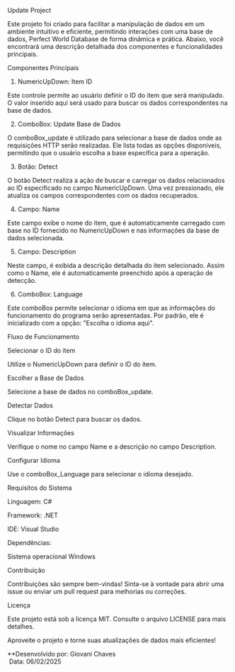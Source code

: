 Update Project

Este projeto foi criado para facilitar a manipulação de dados em um ambiente intuitivo e eficiente, permitindo interações com uma base de dados, Perfect World Database de forma dinâmica e prática. Abaixo, você encontrará uma descrição detalhada dos componentes e funcionalidades principais.

Componentes Principais

1. NumericUpDown: Item ID

Este controle permite ao usuário definir o ID do item que será manipulado. O valor inserido aqui será usado para buscar os dados correspondentes na base de dados.

2. ComboBox: Update Base de Dados

O comboBox_update é utilizado para selecionar a base de dados onde as requisições HTTP serão realizadas. Ele lista todas as opções disponíveis, permitindo que o usuário escolha a base específica para a operação.

3. Botão: Detect

O botão Detect realiza a ação de buscar e carregar os dados relacionados ao ID especificado no campo NumericUpDown. Uma vez pressionado, ele atualiza os campos correspondentes com os dados recuperados.

4. Campo: Name

Este campo exibe o nome do item, que é automaticamente carregado com base no ID fornecido no NumericUpDown e nas informações da base de dados selecionada.

5. Campo: Description

Neste campo, é exibida a descrição detalhada do item selecionado. Assim como o Name, ele é automaticamente preenchido após a operação de detecção.

6. ComboBox: Language

Este comboBox permite selecionar o idioma em que as informações do funcionamento do programa serão apresentadas. Por padrão, ele é inicializado com a opção: "Escolha o idioma aqui".

Fluxo de Funcionamento

Selecionar o ID do item

Utilize o NumericUpDown para definir o ID do item.

Escolher a Base de Dados

Selecione a base de dados no comboBox_update.

Detectar Dados

Clique no botão Detect para buscar os dados.

Visualizar Informações

Verifique o nome no campo Name e a descrição no campo Description.

Configurar Idioma

Use o comboBox_Language para selecionar o idioma desejado.

Requisitos do Sistema

Linguagem: C#

Framework: .NET

IDE: Visual Studio

Dependências:

Sistema operacional Windows

Contribuição

Contribuições são sempre bem-vindas! Sinta-se à vontade para abrir uma issue ou enviar um pull request para melhorias ou correções.

Licença

Este projeto está sob a licença MIT. Consulte o arquivo LICENSE para mais detalhes.

Aproveite o projeto e torne suas atualizações de dados mais eficientes!

\*\*Desenvolvido por: Giovani Chaves\
 Data: 06/02/2025

